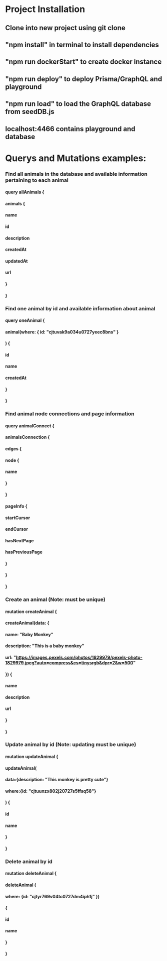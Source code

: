 # Project Installation

## Clone into new project using git clone

## "npm install" in terminal to install dependencies

## "npm run dockerStart" to create docker instance

## "npm run deploy" to deploy Prisma/GraphQL and playground

## "npm run load" to load the GraphQL database from seedDB.js

## localhost:4466 contains playground and database

# Querys and Mutations examples:


### Find all animals in the database and available information pertaining to each animal
#### query allAnimals {
####	animals {
####    name
####    id
####    description
####    createdAt
####    updatedAt
####    url
####  }
#### }

### Find one animal by id and available information about animal


#### query oneAnimal {
####  animal(where: { id:  "cjtuvak9a034u0727yeec8bns" }
####  ) {
####    id
####    name
####    createdAt
####  }
#### }

### Find animal node connections and page information

#### query animalConnect {
####  animalsConnection {
####    edges {
####      node {
####        name
####      }
####    }
####    pageInfo {
####      startCursor
####      endCursor
####      hasNextPage
####      hasPreviousPage
####      
####    }
####  }
#### }

### Create an animal (Note: must be unique)

#### mutation createAnimal {
####  createAnimal(data: {
####    name: "Baby Monkey"
####    description: "This is a baby monkey"
####    url: "https://images.pexels.com/photos/1829979/pexels-photo-1829979.jpeg?auto=compress&cs=tinysrgb&dpr=2&w=500"
####  }) {
####    name
####    description
####    url
####  }
#### }

### Update animal by id (Note: updating must be unique)

#### mutation updateAnimal {
####	updateAnimal(
####    data:{description: "This monkey is pretty cute"}
####    where:{id: "cjtuunzx802j20727s5ffsq58"}
####  ) {
####    id
####    name
####  }
#### }

### Delete animal by id 

#### mutation deleteAnimal {
####  deleteAnimal (
####    where: {id: "cjtyr769v04tc0727dm4iph1j" }) 
####  {
####    id
####    name
####  }
#### }